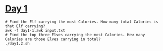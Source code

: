 # [Day 1](https://adventofcode.com/2022/day/1)
```shell
# Find the Elf carrying the most Calories. How many total Calories is that Elf carrying?
awk -f day1-1.awk input.txt
# Find the top three Elves carrying the most Calories. How many Calories are those Elves carrying in total?
./day1.2.sh
```

